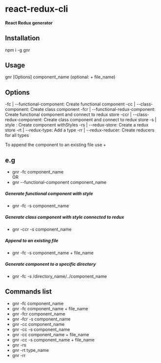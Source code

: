 # react-redux-cli

<h4>React Redux generator</h4>

## Installation

npm i -g gnr

## Usage

gnr [Options] component_name (optional: + file_name)

## Options

-fc  | --functional-component: Create functional component
-cc  | --class-component: Create class component
-fcr | --functional-redux-component: Create functional component and connect to redux store
-ccr | --class-redux-component: Create class component and connect to redux store
-s   | style : Create component withStyles
-rs  | --redux-store: Create a redux store
-rt  | --redux-type: Add a type
-rr  | --redux-reducer: Create reducers for all types

To append the component to an existing file use + 

## e.g

- gnr -fc component_name</br>
  OR
- gnr --functional-component component_name</br>

##### Generate functional component with style

- gnr -fc -s component_name</br>

##### Generate class component with style connected to redux

- gnr -ccr -s component_name</br>

##### Append to an existing file

- gnr -fc -s component_name + file_name</br>

##### Generate component to a specific directory

- gnr -fc -s /directory_name/../component_name</br>

## Commands list

- gnr -fc component_name
- gnr -fc component_name + file_name
- gnr -fcr component_name
- gnr -fcr -s component_name
- gnr -cc component_name
- gnr -cc -s component_name
- gnr -cc component_name + file_name
- gnr -cc -s component_name + file_name
- gnr -rs
- gnr -rt type_name
- gnr -rr
